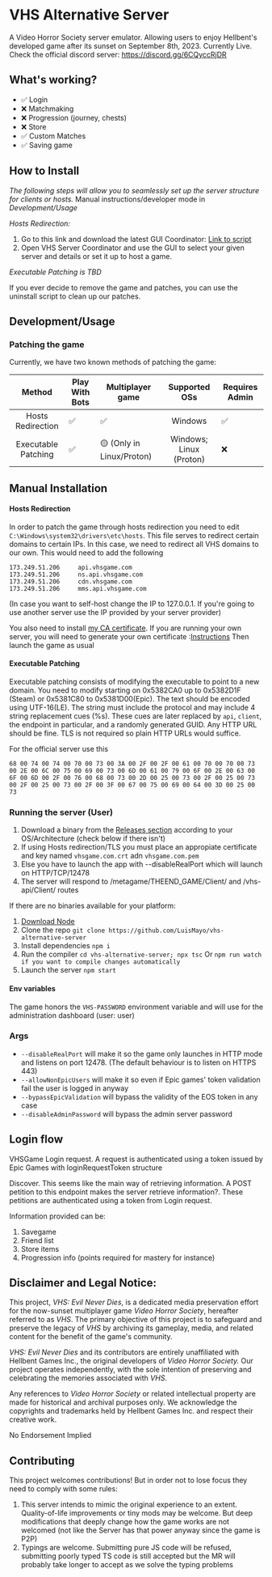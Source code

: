 # VHS Alternative Server
A Video Horror Society server emulator. Allowing users to enjoy Hellbent's developed game after its sunset on September 8th, 2023. Currently Live. Check the official discord server: https://discord.gg/6CQyccRjDR

## What's working?
- ✅ Login
- ❌ Matchmaking
- ❌ Progression (journey, chests)
- ❌ Store
- ✅ Custom Matches
- ✅ Saving game

## How to Install
_The following steps will allow you to seamlessly set up the server structure for clients or hosts._
Manual instructions/developer mode in _Development/Usage_

_Hosts Redirection:_
1. Go to this link and download the latest GUI Coordinator: [Link to script](https://github.com/SkelXton/VHS-Redirector-Scripts/releases/latest)
2. Open VHS Server Coordinator and use the GUI to select your given server and details or set it up to host a game.

_Executable Patching is TBD_

If you ever decide to remove the game and patches, you can use the uninstall script to clean up our patches.

## Development/Usage
### Patching the game
Currently, we have two known methods of patching the game:

|       Method      | Play With Bots | Multiplayer game |      Supported OSs      | Requires Admin |
|:-----------------:|----------------|------------------|:-----------------------:|----------------|
| Hosts Redirection |        ✅       |         ✅        |         Windows         |        ✅       |
| Executable Patching      |        ✅       | 🟡 (Only in Linux/Proton) | Windows; Linux (Proton) |        ❌       |

## Manual Installation

#### Hosts Redirection
In order to patch the game through hosts redirection you need to edit `C:\Windows\system32\drivers\etc\hosts`.
This file serves to redirect certain domains to certain IPs. In this case, we need to redirect all VHS domains to our own. This would need to add the following
```
173.249.51.206     api.vhsgame.com
173.249.51.206     ns.api.vhsgame.com
173.249.51.206     cdn.vhsgame.com
173.249.51.206     mms.api.vhsgame.com
```
(In case you want to self-host change the IP to 127.0.0.1. If you're going to use another server use the IP provided by your server provider)

You also need to install [my CA certificate](https://github.com/LuisMayo/vhs-alternative-server/raw/main/LuigiDevVHSCAv2.crt). If you are running your own server, you will need to generate your own certificate :[Instructions](https://community.spiceworks.com/how_to/1839-installing-self-signed-ca-certificate-in-windows)
Then launch the game as usual

#### Executable Patching
Executable patching consists of modifying the executable to point to a new domain. You need to modify starting on 0x5382CA0 up to 0x5382D1F (Steam) or 0x5381C80 to 0x5381D00(Epic). The text should be encoded using UTF-16(LE). The string must include the protocol and may include 4 string replacement cues (%s). These cues are later replaced by `api`, `client`, the endpoint in particular, and a randomly generated GUID. Any HTTP URL should be fine. TLS is not required so plain HTTP URLs would suffice.

For the official server use this
```
68 00 74 00 74 00 70 00 73 00 3A 00 2F 00 2F 00 61 00 70 00 70 00 73 00 2E 00 6C 00 75 00 69 00 73 00 6D 00 61 00 79 00 6F 00 2E 00 63 00 6F 00 6D 00 2F 00 76 00 68 00 73 00 2D 00 25 00 73 00 2F 00 25 00 73 00 2F 00 25 00 73 00 2F 00 3F 00 67 00 75 00 69 00 64 00 3D 00 25 00 73
```

### Running the server (User)
1. Download a binary from the [Releases section](https://github.com/LuisMayo/vhs-alternative-server/releases) according to your OS/Architecture (check below if there isn't)
2. If using Hosts redirection/TLS you must place an appropiate certificate and key named `vhsgame.com.crt` adn `vhsgame.com.pem`
3. Else you have to launch the app with --disableRealPort which will launch on HTTP/TCP/12478
4. The server will respond to /metagame/THEEND_GAME/Client/<EP> and /vhs-api/Client/<EP> routes

If there are no binaries available for your platform:
1. [Download Node](https://nodejs.org/)
2.  Clone the repo
 `git clone https://github.com/LuisMayo/vhs-alternative-server`
3. Install dependencies
 `npm i`
4. Run the compiler
 `cd vhs-alternative-server; npx tsc`
 Or
 `npm run watch if you want to compile changes automatically`
5. Launch the server
 `npm start`

#### Env variables
The game honors the `VHS-PASSWORD` environment variable and will use for the administration dashboard (user: user)

### Args
- `--disableRealPort` will make it so the game only launches in HTTP mode and listens on port 12478. (The default behaviour is to listen on HTTPS 443)
- `--allowNonEpicUsers` will make it so even if Epic games' token validation fail the user is logged in anyway
- `--bypassEpicValidation` will bypass the validity of the EOS token in any case
- `--disableAdminPassword` will bypass the admin server password

## Login flow
VHSGame Login request. A request is authenticated using a token issued by Epic Games with loginRequestToken structure

Discover.
This seems like the main way of retrieving information. A POST petition to this endpoint makes the server retrieve information?. These petitions are authenticated using a token from Login request.

Information provided can be:
1. Savegame
2. Friend list
3. Store items
4. Progression info (points required for mastery for instance)

**Disclaimer and Legal Notice:**
-------------------------------
This project, *VHS: Evil Never Dies*, is a dedicated media preservation effort for the now-sunset multiplayer game *Video Horror Society*, hereafter referred to as *VHS*. The primary objective of this project is to safeguard and preserve the legacy of *VHS* by archiving its gameplay, media, and related content for the benefit of the game's community.

*VHS: Evil Never Dies* and its contributors are entirely unaffiliated with Hellbent Games Inc., the original developers of *Video Horror Society.* Our project operates independently, with the sole intention of preserving and celebrating the memories associated with *VHS*.

Any references to *Video Horror Society* or related intellectual property are made for historical and archival purposes only. We acknowledge the copyrights and trademarks held by Hellbent Games Inc. and respect their creative work.

No Endorsement Implied

## Contributing
This project welcomes contributions! But in order not to lose focus they need to comply with some rules:
1. This server intends to mimic the original experience to an extent. Quality-of-life improvements or tiny mods may be welcome. But deep modifications that deeply change how the game works are not welcomed (not like the Server has that power anyway since the game is P2P)
2. Typings are welcome. Submitting pure JS code will be refused, submitting poorly typed TS code is still accepted but the MR will probably take longer to accept as we solve the typing problems
